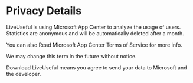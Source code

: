 # Privacy Details

LiveUseful is using Microsoft App Center to analyze the usage of users.
Statistics are anonymous and will be automatically deleted after a month.

You can also Read Microsoft App Center Terms of Service for more info.

We may change this term in the future without notice.

Download LiveUseful means you agree to send your data to Microsoft and the developer.
